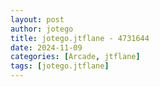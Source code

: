 ```yaml
---
layout: post
author: jotego
title: jotego.jtflane - 4731644
date: 2024-11-09
categories: [Arcade, jtflane]
tags: [jotego.jtflane]
---
```


